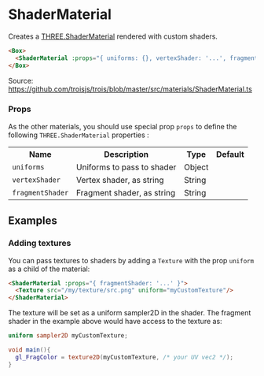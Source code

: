 # ShaderMaterial

Creates a [THREE.ShaderMaterial](https://threejs.org/docs/#api/en/materials/ShaderMaterial) rendered with custom shaders.

```html
<Box>
  <ShaderMaterial :props="{ uniforms: {}, vertexShader: '...', fragmentShader: '...' }" />
</Box>
```

Source: https://github.com/troisjs/trois/blob/master/src/materials/ShaderMaterial.ts

### Props

As the other materials, you should use special prop `props` to define the following `THREE.ShaderMaterial` properties :

<table>
  <tbody>
    <tr>
      <th>Name</th>
      <th>Description</th>
      <th>Type</th>
      <th>Default</th>
    </tr>
    <tr>
      <td><code>uniforms</code></td>
      <td>Uniforms to pass to shader</td>
      <td>Object</td>
      <td></td>
    </tr>
    <tr>
      <td><code>vertexShader</code></td>
      <td>Vertex shader, as string</td>
      <td>String</td>
      <td></td>
    </tr>
    <tr>
      <td><code>fragmentShader</code></td>
      <td>Fragment shader, as string</td>
      <td>String</td>
      <td></td>
    </tr>
  </tbody>
</table>

## Examples

### Adding textures

You can pass textures to shaders by adding a `Texture` with the prop `uniform` as a child of the material:

```html
<ShaderMaterial :props="{ fragmentShader: '...' }">
  <Texture src="/my/texture/src.png" uniform="myCustomTexture"/>
</ShaderMaterial>
```

The texture will be set as a uniform sampler2D in the shader. The fragment shader in the example above would have access to the texture as:

```glsl
uniform sampler2D myCustomTexture;

void main(){
  gl_FragColor = texture2D(myCustomTexture, /* your UV vec2 */);
}
```